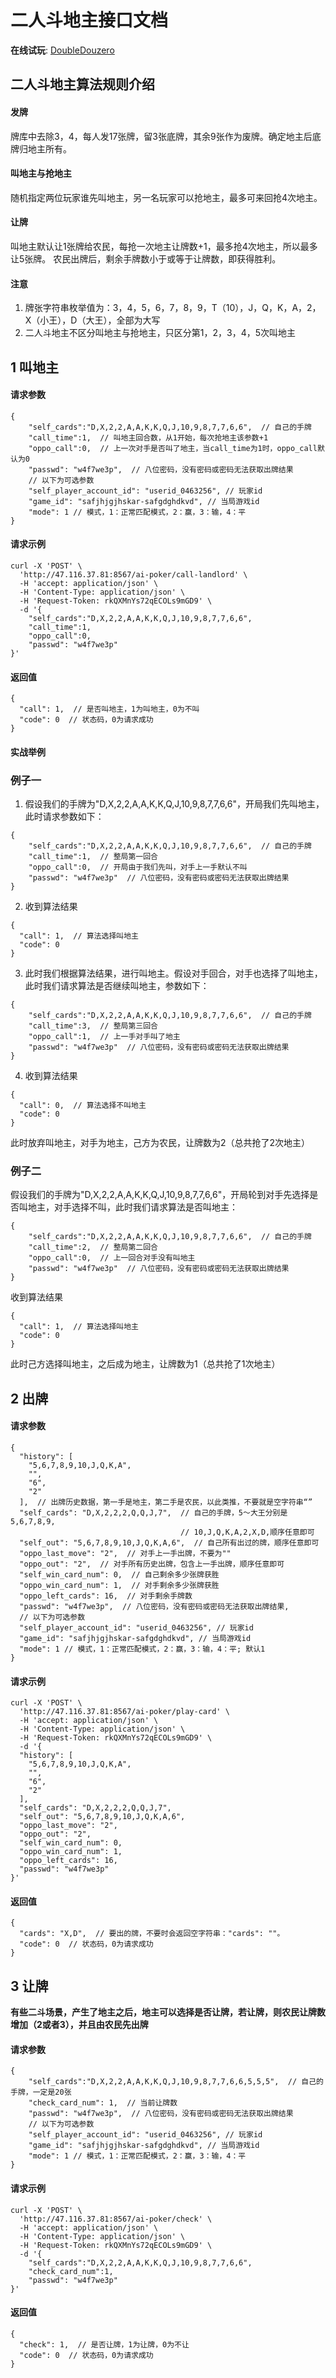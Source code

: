 # 二人斗地主接口文档

**在线试玩**: [DoubleDouzero](http://47.116.37.81:8080/)

## 二人斗地主算法规则介绍
#### 发牌  
牌库中去除3，4，每人发17张牌，留3张底牌，其余9张作为废牌。确定地主后底牌归地主所有。
#### 叫地主与抢地主  
随机指定两位玩家谁先叫地主，另一名玩家可以抢地主，最多可来回抢4次地主。
#### 让牌  
叫地主默认让1张牌给农民，每抢一次地主让牌数+1，最多抢4次地主，所以最多让5张牌。
农民出牌后，剩余手牌数小于或等于让牌数，即获得胜利。

#### 注意
1. 牌张字符串枚举值为：3，4，5，6，7，8，9，T（10），J，Q，K，A，2，X（小王），D（大王），全部为大写
2. 二人斗地主不区分叫地主与抢地主，只区分第1，2，3，4，5次叫地主

## 1 叫地主
#### 请求参数
``` 
{
    "self_cards":"D,X,2,2,A,A,K,K,Q,J,10,9,8,7,7,6,6",  // 自己的手牌
    "call_time":1,  // 叫地主回合数，从1开始，每次抢地主该参数+1
    "oppo_call":0,  // 上一次对手是否叫了地主，当call_time为1时，oppo_call默认为0
    "passwd": "w4f7we3p",  // 八位密码，没有密码或密码无法获取出牌结果
    // 以下为可选参数
    "self_player_account_id": "userid_0463256", // 玩家id
    "game_id": "safjhjgjhskar-safgdghdkvd", // 当局游戏id
    "mode": 1 // 模式，1：正常匹配模式，2：赢，3：输，4：平
}
```
#### 请求示例
``` 
curl -X 'POST' \
  'http://47.116.37.81:8567/ai-poker/call-landlord' \
  -H 'accept: application/json' \
  -H 'Content-Type: application/json' \
  -H 'Request-Token: rkQXMnYs72qECOLs9mGD9' \
  -d '{
    "self_cards":"D,X,2,2,A,A,K,K,Q,J,10,9,8,7,7,6,6",  
    "call_time":1,  
    "oppo_call":0,
    "passwd": "w4f7we3p"  
}'
```
#### 返回值
``` 
{
  "call": 1,  // 是否叫地主，1为叫地主，0为不叫
  "code": 0  // 状态码，0为请求成功
}
```
#### 实战举例
### 例子一
1. 假设我们的手牌为"D,X,2,2,A,A,K,K,Q,J,10,9,8,7,7,6,6"，开局我们先叫地主，此时请求参数如下：
```
{
    "self_cards":"D,X,2,2,A,A,K,K,Q,J,10,9,8,7,7,6,6",  // 自己的手牌
    "call_time":1,  // 整局第一回合
    "oppo_call":0,  // 开局由于我们先叫，对手上一手默认不叫
    "passwd": "w4f7we3p"  // 八位密码，没有密码或密码无法获取出牌结果
}
```
2. 收到算法结果
```
{
  "call": 1,  // 算法选择叫地主
  "code": 0
}
```
3. 此时我们根据算法结果，进行叫地主。假设对手回合，对手也选择了叫地主，此时我们请求算法是否继续叫地主，参数如下：
```
{
    "self_cards":"D,X,2,2,A,A,K,K,Q,J,10,9,8,7,7,6,6",  // 自己的手牌
    "call_time":3,  // 整局第三回合
    "oppo_call":1,  // 上一手对手叫了地主
    "passwd": "w4f7we3p"  // 八位密码，没有密码或密码无法获取出牌结果
}
```
4. 收到算法结果
``` 
{
  "call": 0,  // 算法选择不叫地主
  "code": 0
}
```
此时放弃叫地主，对手为地主，己方为农民，让牌数为2（总共抢了2次地主）
### 例子二
假设我们的手牌为"D,X,2,2,A,A,K,K,Q,J,10,9,8,7,7,6,6"，开局轮到对手先选择是否叫地主，对手选择不叫，此时我们请求算法是否叫地主：
```
{
    "self_cards":"D,X,2,2,A,A,K,K,Q,J,10,9,8,7,7,6,6",  // 自己的手牌
    "call_time":2,  // 整局第二回合
    "oppo_call":0,  // 上一回合对手没有叫地主
    "passwd": "w4f7we3p"  // 八位密码，没有密码或密码无法获取出牌结果
}
```
收到算法结果
``` 
{
  "call": 1,  // 算法选择叫地主
  "code": 0
}
```
此时己方选择叫地主，之后成为地主，让牌数为1（总共抢了1次地主）

## 2 出牌
#### 请求参数
``` 
{
  "history": [
    "5,6,7,8,9,10,J,Q,K,A",
    "",
    "6",
    "2"
  ],  // 出牌历史数据，第一手是地主，第二手是农民，以此类推，不要就是空字符串“”
  "self_cards": "D,X,2,2,2,Q,Q,J,7",  // 自己的手牌，5～大王分别是5,6,7,8,9,
                                      // 10,J,Q,K,A,2,X,D,顺序任意即可
  "self_out": "5,6,7,8,9,10,J,Q,K,A,6",  // 自己所有出过的牌，顺序任意即可
  "oppo_last_move": "2",  // 对手上一手出牌，不要为""
  "oppo_out": "2",  // 对手所有历史出牌，包含上一手出牌，顺序任意即可
  "self_win_card_num": 0,  // 自己剩余多少张牌获胜
  "oppo_win_card_num": 1,  // 对手剩余多少张牌获胜
  "oppo_left_cards": 16,  // 对手剩余手牌数
  "passwd": "w4f7we3p",  // 八位密码，没有密码或密码无法获取出牌结果,
  // 以下为可选参数
  "self_player_account_id": "userid_0463256", // 玩家id
  "game_id": "safjhjgjhskar-safgdghdkvd", // 当局游戏id
  "mode": 1 // 模式，1：正常匹配模式，2：赢，3：输，4：平; 默认1
}
```
#### 请求示例
``` 
curl -X 'POST' \
  'http://47.116.37.81:8567/ai-poker/play-card' \
  -H 'accept: application/json' \
  -H 'Content-Type: application/json' \
  -H 'Request-Token: rkQXMnYs72qECOLs9mGD9' \
  -d '{
  "history": [
    "5,6,7,8,9,10,J,Q,K,A",
    "",
    "6",
    "2"
  ],  
  "self_cards": "D,X,2,2,2,Q,Q,J,7",  
  "self_out": "5,6,7,8,9,10,J,Q,K,A,6",  
  "oppo_last_move": "2",  
  "oppo_out": "2",  
  "self_win_card_num": 0, 
  "oppo_win_card_num": 1,  
  "oppo_left_cards": 16,
  "passwd": "w4f7we3p"
}'
```
#### 返回值
``` 
{
  "cards": "X,D",  // 要出的牌，不要时会返回空字符串："cards": ""。
  "code": 0  // 状态码，0为请求成功
}
```

## 3 让牌
**有些二斗场景，产生了地主之后，地主可以选择是否让牌，若让牌，则农民让牌数增加（2或者3），并且由农民先出牌**
#### 请求参数
``` 
{
    "self_cards":"D,X,2,2,A,A,K,K,Q,J,10,9,8,7,7,6,6,5,5,5",  // 自己的手牌，一定是20张
    "check_card_num": 1,  // 当前让牌数 
    "passwd": "w4f7we3p",  // 八位密码，没有密码或密码无法获取出牌结果
    // 以下为可选参数
    "self_player_account_id": "userid_0463256", // 玩家id
    "game_id": "safjhjgjhskar-safgdghdkvd", // 当局游戏id
    "mode": 1 // 模式，1：正常匹配模式，2：赢，3：输，4：平
}
```
#### 请求示例
``` 
curl -X 'POST' \
  'http://47.116.37.81:8567/ai-poker/check' \
  -H 'accept: application/json' \
  -H 'Content-Type: application/json' \
  -H 'Request-Token: rkQXMnYs72qECOLs9mGD9' \
  -d '{
    "self_cards":"D,X,2,2,A,A,K,K,Q,J,10,9,8,7,7,6,6",  
    "check_card_num":1,
    "passwd": "w4f7we3p"  
}'
```
#### 返回值
``` 
{
  "check": 1,  // 是否让牌，1为让牌，0为不让
  "code": 0  // 状态码，0为请求成功
}
```